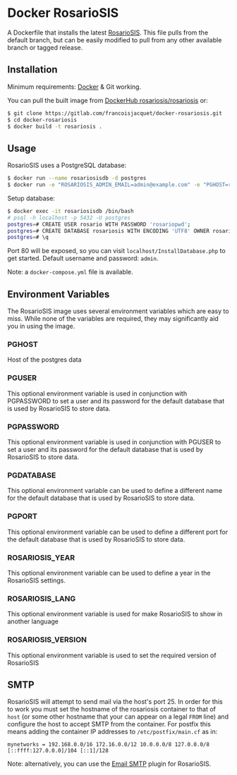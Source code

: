 Docker RosarioSIS
=================

A Dockerfile that installs the latest [RosarioSIS](https://www.rosariosis.org/). This file pulls from the default branch, but can be easily modified to pull from any other available branch or tagged release.

## Installation

Minimum requirements: [Docker](https://www.docker.com/) & Git working.

You can pull the built image from [DockerHub rosariosis/rosariosis](https://hub.docker.com/r/rosariosis/rosariosis) or:

```bash
$ git clone https://gitlab.com/francoisjacquet/docker-rosariosis.git
$ cd docker-rosariosis
$ docker build -t rosariosis .
```

## Usage

RosarioSIS uses a PostgreSQL database:

```bash
$ docker run --name rosariosisdb -d postgres
$ docker run -e "ROSARIOSIS_ADMIN_EMAIL=admin@example.com" -e "PGHOST=rosariosisdb" -h `hostname -f` -d -p 80:80 --name rosariosis --link rosariosisdb:rosariosisdb rosariosis
```

Setup database:
```bash
$ docker exec -it rosariosisdb /bin/bash
# psql -h localhost -p 5432 -U postgres
postgres=# CREATE USER rosario WITH PASSWORD 'rosariopwd';
postgres=# CREATE DATABASE rosariosis WITH ENCODING 'UTF8' OWNER rosario;
postgres=# \q
```

Port 80 will be exposed, so you can visit `localhost/InstallDatabase.php` to get started. Default username and password: `admin`.

Note: a `docker-compose.yml` file is available.

## Environment Variables

The RosarioSIS image uses several environment variables which are easy to miss. While none of the variables are required, they may significantly aid you in using the image.

### PGHOST

Host of the postgres data

### PGUSER

This optional environment variable is used in conjunction with PGPASSWORD to set a user and its password for the default database that is used by RosarioSIS to store data.

### PGPASSWORD

This optional environment variable is used in conjunction with PGUSER to set a user and its password for the default database that is used by RosarioSIS to store data.

### PGDATABASE

This optional environment variable can be used to define a different name for the default database that is used by RosarioSIS to store data.

### PGPORT

This optional environment variable can be used to define a different port for the default database that is used by RosarioSIS to store data.

### ROSARIOSIS_YEAR

This optional environment variable can be used to define a year in the RosarioSIS settings.

### ROSARIOSIS_LANG

This optional environment variable is used for make RosarioSIS to show in another language

### ROSARIOSIS_VERSION

This optional environment variable is used to set the required version of RosarioSIS


## SMTP

RosarioSIS will attempt to send mail via the host's port 25. In order for this to work you must set the hostname of the rosariosis container to that of `host` (or some other hostname that your can appear on a legal `FROM` line) and configure the host to accept SMTP from the container. For postfix this means adding the container IP addresses to `/etc/postfix/main.cf` as in:

```
mynetworks = 192.168.0.0/16 172.16.0.0/12 10.0.0.0/8 127.0.0.0/8 [::ffff:127.0.0.0]/104 [::1]/128
```

Note: alternatively, you can use the [Email SMTP](https://www.rosariosis.org/email-smtp-plugin/) plugin for RosarioSIS.
